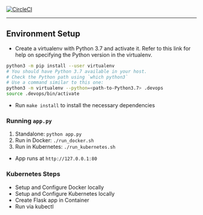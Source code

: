 [![CircleCI](https://circleci.com/gh/Adelee2/docker_kubernetes.svg?style=svg)](https://circleci.com/gh/Adelee2/docker_kubernetes)

---

## Environment Setup

* Create a virtualenv with Python 3.7 and activate it. Refer to this link for help on specifying the Python version in the virtualenv. 
```bash
python3 -m pip install --user virtualenv
# You should have Python 3.7 available in your host. 
# Check the Python path using `which python3`
# Use a command similar to this one:
python3 -m virtualenv --python=<path-to-Python3.7> .devops
source .devops/bin/activate
```
* Run `make install` to install the necessary dependencies

### Running `app.py`

1. Standalone:  `python app.py`
2. Run in Docker:  `./run_docker.sh`
3. Run in Kubernetes:  `./run_kubernetes.sh`

* App runs at `http://127.0.0.1:80`

### Kubernetes Steps

* Setup and Configure Docker locally
* Setup and Configure Kubernetes locally
* Create Flask app in Container
* Run via kubectl

